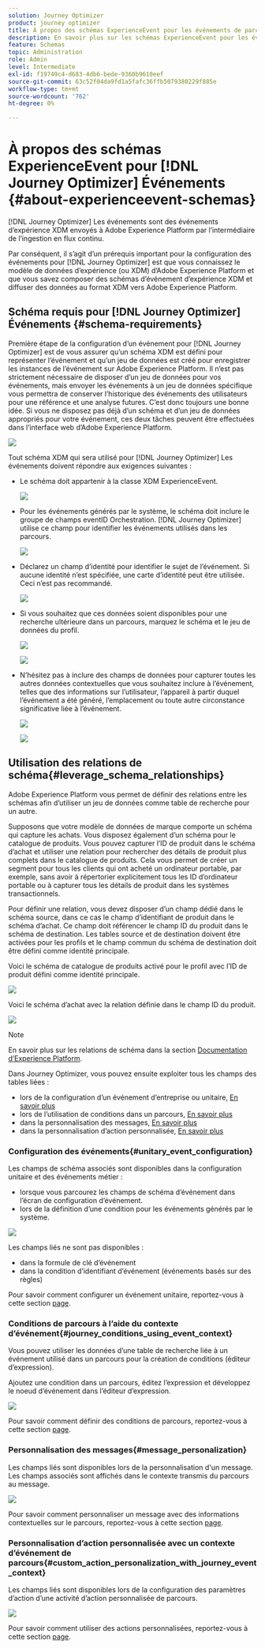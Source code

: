 ```yaml
---
solution: Journey Optimizer
product: journey optimizer
title: À propos des schémas ExperienceEvent pour les événements de parcours
description: En savoir plus sur les schémas ExperienceEvent pour les événements de parcours
feature: Schemas
topic: Administration
role: Admin
level: Intermediate
exl-id: f19749c4-d683-4db6-bede-9360b9610eef
source-git-commit: 63c52f04da9fd1a5fafc36ffb5079380229f885e
workflow-type: tm+mt
source-wordcount: '762'
ht-degree: 0%

---
```


# À propos des schémas ExperienceEvent pour [!DNL Journey Optimizer] Événements {#about-experienceevent-schemas}

[!DNL Journey Optimizer] Les événements sont des événements d’expérience XDM envoyés à Adobe Experience Platform par l’intermédiaire de l’ingestion en flux continu.

Par conséquent, il s’agit d’un prérequis important pour la configuration des événements pour [!DNL Journey Optimizer] est que vous connaissez le modèle de données d’expérience (ou XDM) d’Adobe Experience Platform et que vous savez composer des schémas d’événement d’expérience XDM et diffuser des données au format XDM vers Adobe Experience Platform.

## Schéma requis pour [!DNL Journey Optimizer] Événements  {#schema-requirements}

Première étape de la configuration d’un événement pour [!DNL Journey Optimizer] est de vous assurer qu’un schéma XDM est défini pour représenter l’événement et qu’un jeu de données est créé pour enregistrer les instances de l’événement sur Adobe Experience Platform. Il n’est pas strictement nécessaire de disposer d’un jeu de données pour vos événements, mais envoyer les événements à un jeu de données spécifique vous permettra de conserver l’historique des événements des utilisateurs pour une référence et une analyse futures. C’est donc toujours une bonne idée. Si vous ne disposez pas déjà d’un schéma et d’un jeu de données appropriés pour votre événement, ces deux tâches peuvent être effectuées dans l’interface web d’Adobe Experience Platform.

![](assets/schema1.png)

Tout schéma XDM qui sera utilisé pour [!DNL Journey Optimizer] Les événements doivent répondre aux exigences suivantes :

* Le schéma doit appartenir à la classe XDM ExperienceEvent.

   ![](assets/schema2.png)

* Pour les événements générés par le système, le schéma doit inclure le groupe de champs eventID Orchestration. [!DNL Journey Optimizer] utilise ce champ pour identifier les événements utilisés dans les parcours.

   ![](assets/schema3.png)

* Déclarez un champ d’identité pour identifier le sujet de l’événement. Si aucune identité n’est spécifiée, une carte d’identité peut être utilisée. Ceci n’est pas recommandé.

   ![](assets/schema4.png)

* Si vous souhaitez que ces données soient disponibles pour une recherche ultérieure dans un parcours, marquez le schéma et le jeu de données du profil.

   ![](assets/schema5.png)

   ![](assets/schema6.png)

* N’hésitez pas à inclure des champs de données pour capturer toutes les autres données contextuelles que vous souhaitez inclure à l’événement, telles que des informations sur l’utilisateur, l’appareil à partir duquel l’événement a été généré, l’emplacement ou toute autre circonstance significative liée à l’événement.

   ![](assets/schema7.png)

   ![](assets/schema8.png)

## Utilisation des relations de schéma{#leverage_schema_relationships}

Adobe Experience Platform vous permet de définir des relations entre les schémas afin d’utiliser un jeu de données comme table de recherche pour un autre.

Supposons que votre modèle de données de marque comporte un schéma qui capture les achats. Vous disposez également d’un schéma pour le catalogue de produits. Vous pouvez capturer l’ID de produit dans le schéma d’achat et utiliser une relation pour rechercher des détails de produit plus complets dans le catalogue de produits. Cela vous permet de créer un segment pour tous les clients qui ont acheté un ordinateur portable, par exemple, sans avoir à répertorier explicitement tous les ID d’ordinateur portable ou à capturer tous les détails de produit dans les systèmes transactionnels.

Pour définir une relation, vous devez disposer d’un champ dédié dans le schéma source, dans ce cas le champ d’identifiant de produit dans le schéma d’achat. Ce champ doit référencer le champ ID du produit dans le schéma de destination. Les tables source et de destination doivent être activées pour les profils et le champ commun du schéma de destination doit être défini comme identité principale.

Voici le schéma de catalogue de produits activé pour le profil avec l’ID de produit défini comme identité principale.

![](assets/schema9.png)

Voici le schéma d’achat avec la relation définie dans le champ ID du produit.

![](assets/schema10.png)

>[!NOTE]
>
>En savoir plus sur les relations de schéma dans la section [Documentation d’Experience Platform](https://experienceleague.adobe.com/docs/platform-learn/tutorials/schemas/configure-relationships-between-schemas.html?lang=en).

Dans Journey Optimizer, vous pouvez ensuite exploiter tous les champs des tables liées :

* lors de la configuration d’un événement d’entreprise ou unitaire, [En savoir plus](../event/experience-event-schema.md#unitary_event_configuration)
* lors de l’utilisation de conditions dans un parcours, [En savoir plus](../event/experience-event-schema.md#journey_conditions_using_event_context)
* dans la personnalisation des messages, [En savoir plus](../event/experience-event-schema.md#message_personalization)
* dans la personnalisation d’action personnalisée, [En savoir plus](../event/experience-event-schema.md#custom_action_personalization_with_journey_event_context)

### Configuration des événements{#unitary_event_configuration}

Les champs de schéma associés sont disponibles dans la configuration unitaire et des événements métier :

* lorsque vous parcourez les champs de schéma d’événement dans l’écran de configuration d’événement.
* lors de la définition d’une condition pour les événements générés par le système.

![](assets/schema11.png)

Les champs liés ne sont pas disponibles :

* dans la formule de clé d’événement
* dans la condition d’identifiant d’événement (événements basés sur des règles)

Pour savoir comment configurer un événement unitaire, reportez-vous à cette section [page](../event/about-creating.md).

### Conditions de parcours à l’aide du contexte d’événement{#journey_conditions_using_event_context}

Vous pouvez utiliser les données d’une table de recherche liée à un événement utilisé dans un parcours pour la création de conditions (éditeur d’expression).

Ajoutez une condition dans un parcours, éditez l’expression et développez le noeud d’événement dans l’éditeur d’expression.

![](assets/schema12.png)

Pour savoir comment définir des conditions de parcours, reportez-vous à cette section [page](../building-journeys/condition-activity.md).

### Personnalisation des messages{#message_personalization}

Les champs liés sont disponibles lors de la personnalisation d&#39;un message. Les champs associés sont affichés dans le contexte transmis du parcours au message.

![](assets/schema14.png)

Pour savoir comment personnaliser un message avec des informations contextuelles sur le parcours, reportez-vous à cette section [page](../personalization/personalization-use-case.md).

### Personnalisation d’action personnalisée avec un contexte d’événement de parcours{#custom_action_personalization_with_journey_event_context}

Les champs liés sont disponibles lors de la configuration des paramètres d’action d’une activité d’action personnalisée de parcours.

![](assets/schema13.png)

Pour savoir comment utiliser des actions personnalisées, reportez-vous à cette section [page](../building-journeys/using-custom-actions.md).
